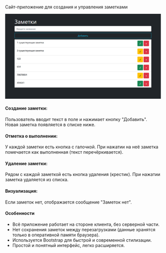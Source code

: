 # 

Сайт-приложение для создания и управления заметками

![notes](img/notes.png)

#### Создание заметки:  
Пользователь вводит текст в поле и нажимает кнопку "Добавить". Новая заметка появляется в списке ниже.
#### Отметка о выполнении:  
У каждой заметки есть кнопка с галочкой. При нажатии на неё заметка помечается как выполненная (текст перечёркивается).
#### Удаление заметки:  
Рядом с каждой заметкой есть кнопка удаления (крестик). При нажатии заметка удаляется из списка.
#### Визуализация:  
Если заметок нет, отображается сообщение "Заметок нет".
#### Особенности
- Всё приложение работает на стороне клиента, без серверной части.
- Нет сохранения заметок между перезагрузками (данные хранятся только в оперативной памяти браузера).
- Используется Bootstrap для быстрой и современной стилизации.
- Простой и понятный интерфейс, легко расширяется.

